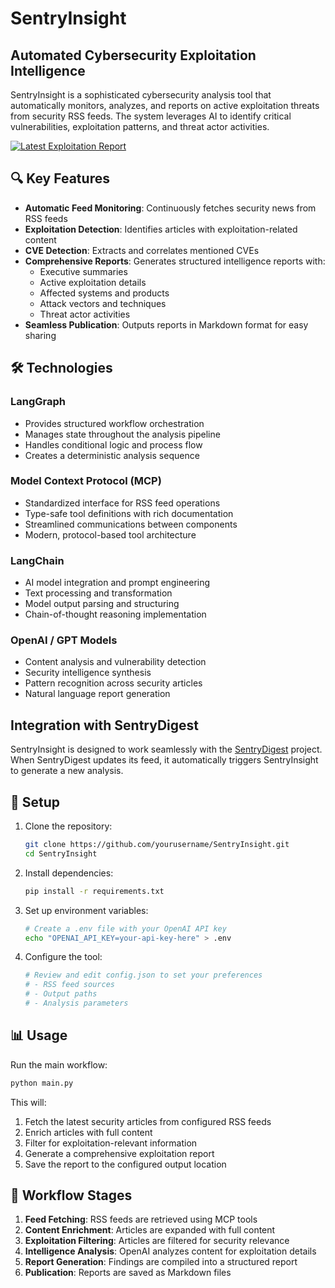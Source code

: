 # SentryInsight

## Automated Cybersecurity Exploitation Intelligence

SentryInsight is a sophisticated cybersecurity analysis tool that automatically monitors, analyzes, and reports on active exploitation threats from security RSS feeds. The system leverages AI to identify critical vulnerabilities, exploitation patterns, and threat actor activities.

[![Latest Exploitation Report](https://img.shields.io/badge/View-Latest%20Report-blue)](https://ricomanifesto.github.io/SentryInsight/)

## 🔍 Key Features

- **Automatic Feed Monitoring**: Continuously fetches security news from RSS feeds
- **Exploitation Detection**: Identifies articles with exploitation-related content
- **CVE Detection**: Extracts and correlates mentioned CVEs
- **Comprehensive Reports**: Generates structured intelligence reports with:
  - Executive summaries
  - Active exploitation details
  - Affected systems and products
  - Attack vectors and techniques
  - Threat actor activities
- **Seamless Publication**: Outputs reports in Markdown format for easy sharing

## 🛠️ Technologies

### LangGraph
- Provides structured workflow orchestration
- Manages state throughout the analysis pipeline
- Handles conditional logic and process flow
- Creates a deterministic analysis sequence

### Model Context Protocol (MCP)
- Standardized interface for RSS feed operations
- Type-safe tool definitions with rich documentation
- Streamlined communications between components
- Modern, protocol-based tool architecture

### LangChain
- AI model integration and prompt engineering
- Text processing and transformation
- Model output parsing and structuring
- Chain-of-thought reasoning implementation

### OpenAI / GPT Models
- Content analysis and vulnerability detection
- Security intelligence synthesis
- Pattern recognition across security articles
- Natural language report generation

## Integration with SentryDigest
SentryInsight is designed to work seamlessly with the [SentryDigest](https://github.com/ricomanifesto/SentryDigest) project. When SentryDigest updates its feed, it automatically triggers SentryInsight to generate a new analysis.

## 🚀 Setup

1. Clone the repository:
   ```bash
   git clone https://github.com/yourusername/SentryInsight.git
   cd SentryInsight
   ```

2. Install dependencies:
   ```bash
   pip install -r requirements.txt
   ```

3. Set up environment variables:
   ```bash
   # Create a .env file with your OpenAI API key
   echo "OPENAI_API_KEY=your-api-key-here" > .env
   ```

4. Configure the tool:
   ```bash
   # Review and edit config.json to set your preferences
   # - RSS feed sources
   # - Output paths
   # - Analysis parameters
   ```

## 📊 Usage

Run the main workflow:
```bash
python main.py
```

This will:
1. Fetch the latest security articles from configured RSS feeds
2. Enrich articles with full content
3. Filter for exploitation-relevant information
4. Generate a comprehensive exploitation report
5. Save the report to the configured output location

## 🔄 Workflow Stages

1. **Feed Fetching**: RSS feeds are retrieved using MCP tools
2. **Content Enrichment**: Articles are expanded with full content
3. **Exploitation Filtering**: Articles are filtered for security relevance
4. **Intelligence Analysis**: OpenAI analyzes content for exploitation details
5. **Report Generation**: Findings are compiled into a structured report
6. **Publication**: Reports are saved as Markdown files